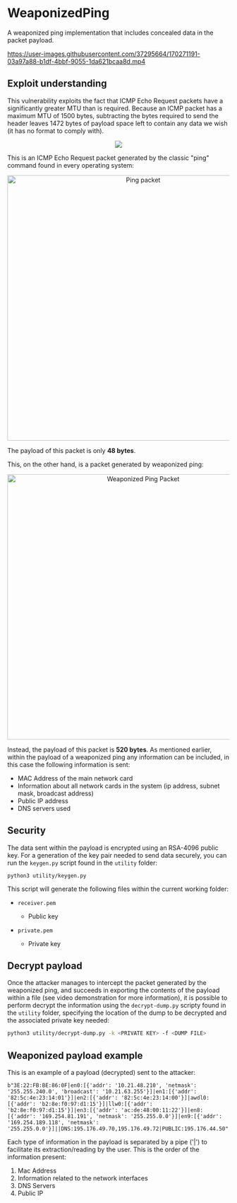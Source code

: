 # WeaponizedPing

A weaponized ping implementation that includes concealed data in the packet payload.

https://user-images.githubusercontent.com/37295664/170271191-03a97a88-b1df-4bbf-9055-1da621bcaa8d.mp4

## Exploit understanding

This vulnerability exploits the fact that ICMP Echo Request packets have a significantly greater MTU than is required. 
Because an ICMP packet has a maximum MTU of 1500 bytes, subtracting the bytes required to send the header leaves 1472 bytes of payload space left to
contain any data we wish (it has no format to comply with).

<p align="center">
  <img src="https://user-images.githubusercontent.com/37295664/170272692-4bccfc86-d7ae-4145-ac28-64d0cd654ef4.png">
</p>

This is an ICMP Echo Request packet generated by the classic "ping" command found in every operating system:

<p align="center">
  <img width="600" alt="Ping packet" src="https://user-images.githubusercontent.com/37295664/170274484-f70f944c-eaa5-4700-9929-eaa792b1729c.png">
</p>

The payload of this packet is only **48 bytes**.

This, on the other hand, is a packet generated by weaponized ping:

<p align="center">
  <img width="600" alt="Weaponized Ping Packet" src="https://user-images.githubusercontent.com/37295664/170275033-0be6ac68-3607-4cd5-98a3-e8f1cb0f256d.png">
</p>

Instead, the payload of this packet is **520 bytes**. As mentioned earlier, within the payload of a weaponized ping any information can be included, in this case the following information is sent:

- MAC Address of the main network card
- Information about all network cards in the system (ip address, subnet mask, broadcast address)
- Public IP address
- DNS servers used

## Security

The data sent within the payload is encrypted using an RSA-4096 public key.
For a generation of the key pair needed to send data securely, you can run the `keygen.py` script found in the `utility` folder:

```shell
python3 utility/keygen.py
```

This script will generate the following files within the current working folder:

- `receiver.pem`
  - Public key

- `private.pem`
  - Private key

## Decrypt payload

Once the attacker manages to intercept the packet generated by the weaponized ping, and succeeds in exporting
the contents of the payload within a file (see video demonstration for more information), it is possible to perform
decrypt the information using the `decrypt-dump.py` scripty found in the `utility` folder, specifying the
location of the dump to be decrypted and the associated private key needed:

```bash
python3 utility/decrypt-dump.py -k <PRIVATE KEY> -f <DUMP FILE>
```

## Weaponized payload example

This is an example of a payload (decrypted) sent to the attacker:

```text
b"3E:22:FB:BE:86:0F|en0:[{'addr': '10.21.48.210', 'netmask': '255.255.240.0', 'broadcast': '10.21.63.255'}]|en1:[{'addr': '82:5c:4e:23:14:01'}]|en2:[{'addr': '82:5c:4e:23:14:00'}]|awdl0:[{'addr': 'b2:8e:f0:97:d1:15'}]|llw0:[{'addr': 'b2:8e:f0:97:d1:15'}]|en3:[{'addr': 'ac:de:48:00:11:22'}]|en8:[{'addr': '169.254.81.191', 'netmask': '255.255.0.0'}]|en9:[{'addr': '169.254.189.118', 'netmask': '255.255.0.0'}]||DNS:195.176.49.70,195.176.49.72|PUBLIC:195.176.44.50"
```

Each type of information in the payload is separated by a pipe ('|') to facilitate its extraction/reading by the user. This is the order of the information present:

1. Mac Address
2. Information related to the network interfaces
3. DNS Servers
4. Public IP
